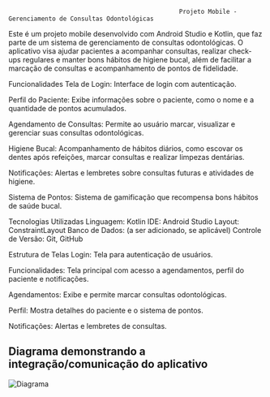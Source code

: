                                                    Projeto Mobile - Gerenciamento de Consultas Odontológicas


                                                   
Este é um projeto mobile desenvolvido com Android Studio e Kotlin, que faz parte de um sistema de gerenciamento de consultas odontológicas. O aplicativo visa ajudar pacientes a acompanhar consultas, realizar check-ups regulares e manter bons hábitos de higiene bucal, além de facilitar a marcação de consultas e acompanhamento de pontos de fidelidade.

Funcionalidades
Tela de Login: Interface de login com autenticação.

Perfil do Paciente: Exibe informações sobre o paciente, como o nome e a quantidade de pontos acumulados.

Agendamento de Consultas: Permite ao usuário marcar, visualizar e gerenciar suas consultas odontológicas.

Higiene Bucal: Acompanhamento de hábitos diários, como escovar os dentes após refeições, marcar consultas e realizar limpezas dentárias.

Notificações: Alertas e lembretes sobre consultas futuras e atividades de higiene.

Sistema de Pontos: Sistema de gamificação que recompensa bons hábitos de saúde bucal.

Tecnologias Utilizadas
Linguagem: Kotlin
IDE: Android Studio
Layout: ConstraintLayout
Banco de Dados: (a ser adicionado, se aplicável)
Controle de Versão: Git, GitHub

Estrutura de Telas
Login: Tela para autenticação de usuários.

Funcionalidades: Tela principal com acesso a agendamentos, perfil do paciente e notificações.

Agendamentos: Exibe e permite marcar consultas odontológicas.

Perfil: Mostra detalhes do paciente e o sistema de pontos.

Notificações: Alertas e lembretes de consultas.

## **Diagrama demonstrando a integração/comunicação do aplicativo**
![Diagrama](https://github.com/bia98silva/OdontoPrev_Mobile/blob/master/IMG/Diagrama.png)
